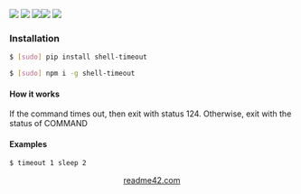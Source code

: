 <!--
https://readme42.com
-->



[![](https://img.shields.io/badge/OS-Unix-blue.svg?longCache=True)]()
[![](https://img.shields.io/pypi/v/shell-timeout.svg?maxAge=3600)](https://pypi.org/project/shell-timeout/)
[![](https://img.shields.io/npm/v/shell-timeout.svg?maxAge=3600)](https://www.npmjs.com/package/shell-timeout)[![](https://img.shields.io/badge/License-Unlicense-blue.svg?longCache=True)](https://unlicense.org/)
[![](https://github.com/andrewp-as-is/shell-timeout/workflows/tests42/badge.svg)](https://github.com/andrewp-as-is/shell-timeout/actions)

### Installation
```bash
$ [sudo] pip install shell-timeout
```

```bash
$ [sudo] npm i -g shell-timeout
```

#### How it works
If the command times out, then exit with status 124. Otherwise, exit with the status of COMMAND

#### Examples
```bash
$ timeout 1 sleep 2
```

<p align="center">
    <a href="https://readme42.com/">readme42.com</a>
</p>